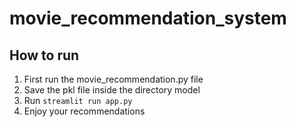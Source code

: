 # movie_recommendation_system

## How to run
1. First run the movie_recommendation.py file
2. Save the pkl file inside the directory model
3. Run ``` streamlit run app.py  ```
4. Enjoy your recommendations
